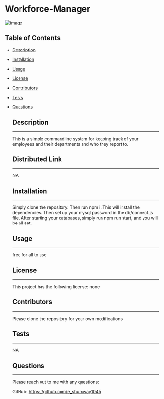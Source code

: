 
      
  # Workforce-Manager

    
  ![image](https;//img.shields.io/badge/license-none-brightgreen)
  
  ## Table of Contents
    
* [Description](#Description)
    
* [Installation](#Installation)
    
* [Usage](#Usage)
    
* [License](#License)
    
* [Contributors](#Contributors)
    
* [Tests](#Tests)
    
* [Questions](#Questions)


    ## Description
    -------------------------------------------------------
    This is a simple commandline system for keeping track of your employees and their departments and who they report to.


    ## Distributed Link
    -------------------------------------------------------
    NA


    ## Installation
    -------------------------------------------------------
    Simply clone the repository.  Then run npm i.  This will install the dependencies.  Then set up your mysql password in the db/connect.js file.  After starting your databases, simply run npm run start, and you will be all set.

    ## Usage
    -------------------------------------------------------
    free for all to use

    ## License
    -------------------------------------------------------
    This project has the following license: none

    ## Contributors
    -------------------------------------------------------
    Please clone the repository for your own modifications.

    ## Tests
    -------------------------------------------------------
    NA

    ## Questions
    -------------------------------------------------------
    Please reach out to me with any questions:

    GitHub: https://github.com/e_shumway1045
  